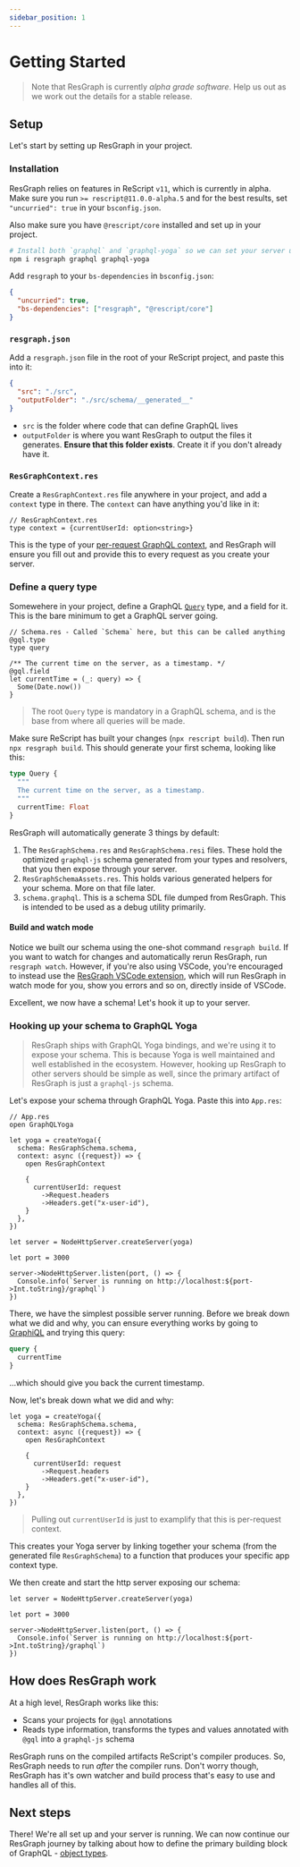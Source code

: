 ```yaml
---
sidebar_position: 1
---
```


# Getting Started

> Note that ResGraph is currently _alpha grade software_. Help us out as we work out the details for a stable release.

## Setup

Let's start by setting up ResGraph in your project.

### Installation

ResGraph relies on features in ReScript `v11`, which is currently in alpha. Make sure you run `>= rescript@11.0.0-alpha.5` and for the best results, set `"uncurried": true` in your `bsconfig.json`.

Also make sure you have `@rescript/core` installed and set up in your project.

```bash
# Install both `graphql` and `graphql-yoga` so we can set your server up
npm i resgraph graphql graphql-yoga
```

Add `resgraph` to your `bs-dependencies` in `bsconfig.json`:

```json
{
  "uncurried": true,
  "bs-dependencies": ["resgraph", "@rescript/core"]
}
```

### `resgraph.json`

Add a `resgraph.json` file in the root of your ReScript project, and paste this into it:

```json
{
  "src": "./src",
  "outputFolder": "./src/schema/__generated__"
}
```

- `src` is the folder where code that can define GraphQL lives
- `outputFolder` is where you want ResGraph to output the files it generates. **Ensure that this folder exists**. Create it if you don't already have it.

### `ResGraphContext.res`

Create a `ResGraphContext.res` file anywhere in your project, and add a `context` type in there. The `context` can have anything you'd like in it:

```rescript
// ResGraphContext.res
type context = {currentUserId: option<string>}
```

This is the type of your [per-request GraphQL context](object-types#using-app-context-in-field-functions), and ResGraph will ensure you fill out and provide this to every request as you create your server.

### Define a query type

Somewehere in your project, define a GraphQL [`Query`](query) type, and a field for it. This is the bare minimum to get a GraphQL server going.

```rescript
// Schema.res - Called `Schema` here, but this can be called anything
@gql.type
type query

/** The current time on the server, as a timestamp. */
@gql.field
let currentTime = (_: query) => {
  Some(Date.now())
}
```

> The root `Query` type is mandatory in a GraphQL schema, and is the base from where all queries will be made.

Make sure ReScript has built your changes (`npx rescript build`). Then run `npx resgraph build`. This should generate your first schema, looking like this:

```graphql
type Query {
  """
  The current time on the server, as a timestamp.
  """
  currentTime: Float
}
```

ResGraph will automatically generate 3 things by default:

1. The `ResGraphSchema.res` and `ResGraphSchema.resi` files. These hold the optimized `graphql-js` schema generated from your types and resolvers, that you then expose through your server.
2. `ResGraphSchemaAssets.res`. This holds various generated helpers for your schema. More on that file later.
3. `schema.graphql`. This is a schema SDL file dumped from ResGraph. This is intended to be used as a debug utility primarily.

#### Build and watch mode

Notice we built our schema using the one-shot command `resgraph build`. If you want to watch for changes and automatically rerun ResGraph, run `resgraph watch`. However, if you're also using VSCode, you're encouraged to instead use the [ResGraph VSCode extension](getting-started), which will run ResGraph in watch mode for you, show you errors and so on, directly inside of VSCode.

Excellent, we now have a schema! Let's hook it up to your server.

### Hooking up your schema to GraphQL Yoga

> ResGraph ships with GraphQL Yoga bindings, and we're using it to expose your schema. This is because Yoga is well maintained and well established in the ecosystem. However, hooking up ResGraph to other servers should be simple as well, since the primary artifact of ResGraph is just a `graphql-js` schema.

Let's expose your schema through GraphQL Yoga. Paste this into `App.res`:

```rescript
// App.res
open GraphQLYoga

let yoga = createYoga({
  schema: ResGraphSchema.schema,
  context: async ({request}) => {
    open ResGraphContext

    {
      currentUserId: request
        ->Request.headers
        ->Headers.get("x-user-id"),
    }
  },
})

let server = NodeHttpServer.createServer(yoga)

let port = 3000

server->NodeHttpServer.listen(port, () => {
  Console.info(`Server is running on http://localhost:${port->Int.toString}/graphql`)
})
```

There, we have the simplest possible server running. Before we break down what we did and why, you can ensure everything works by going to [GraphiQL](http://localhost:3000/graphql) and trying this query:

```graphql
query {
  currentTime
}
```

...which should give you back the current timestamp.

Now, let's break down what we did and why:

```rescript
let yoga = createYoga({
  schema: ResGraphSchema.schema,
  context: async ({request}) => {
    open ResGraphContext

    {
      currentUserId: request
        ->Request.headers
        ->Headers.get("x-user-id"),
    }
  },
})
```

> Pulling out `currentUserId` is just to examplify that this is per-request context.

This creates your Yoga server by linking together your schema (from the generated file `ResGraphSchema`) to a function that produces your specific app context type.

We then create and start the http server exposing our schema:

```rescript
let server = NodeHttpServer.createServer(yoga)

let port = 3000

server->NodeHttpServer.listen(port, () => {
  Console.info(`Server is running on http://localhost:${port->Int.toString}/graphql`)
})
```

## How does ResGraph work

At a high level, ResGraph works like this:

- Scans your projects for `@gql` annotations
- Reads type information, transforms the types and values annotated with `@gql` into a `graphql-js` schema

ResGraph runs on the compiled artifacts ReScript's compiler produces. So, ResGraph needs to run _after_ the compiler runs. Don't worry though, ResGraph has it's own watcher and build process that's easy to use and handles all of this.

## Next steps

There! We're all set up and your server is running. We can now continue our ResGraph journey by talking about how to define the primary building block of GraphQL - [object types](object-types).
